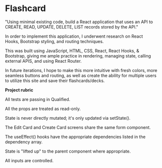 # Flashcard

"Using minimal existing code, build a React application that uses an API to CREATE, READ, UPDATE, DELETE, LIST records stored by the API."

In order to implement this application, I underwent research on React Hooks, Bootstrap styling, and routing techniques. 

This was built using JavaScript, HTML, CSS, React, React Hooks, & Bootstrap, giving me ample practice in rendering, managing state, calling external APIS, and using React Router. 

In future iterations, I hope to make this more intuitive with fresh colors, more seamless buttons and routing, as well as create the ability for multiple users to utilize this site and save their flashcards/decks.

**Project rubric**

All tests are passing in Qualified.

All the props are treated as read-only.

State is never directly mutated; it's only updated via setState().

The Edit Card and Create Card screens share the same form component.

The useEffect() hooks have the appropriate dependencies listed in the dependency array.

State is "lifted up" to the parent component where appropriate.

All inputs are controlled.
